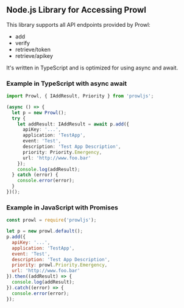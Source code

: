 ## Node.js Library for Accessing Prowl

This library supports all API endpoints provided by Prowl:
  * add
  * verify
  * retrieve/token
  * retrieve/apikey

It's written in TypeScript and is optimized for using async and await.

### Example in TypeScript with async await
```typescript
import Prowl, { IAddResult, Priority } from 'prowljs';

(async () => {
  let p = new Prowl();
  try {
    let addResult: IAddResult = await p.add({
      apiKey: '...',
      application: 'TestApp',
      event: 'Test',
      description: 'Test App Description',
      priority: Priority.Emergency,
      url: 'http://www.foo.bar'
    });
    console.log(addResult);
  } catch (error) {
    console.error(error);
  }
})();
```

### Example in JavaScript with Promises
```javascript
const prowl = require('prowljs');

let p = new prowl.default();
p.add({
  apiKey: '...',
  application: 'TestApp',
  event: 'Test',
  description: 'Test App Description',
  priority: prowl.Priority.Emergency,
  url: 'http://www.foo.bar'
}).then((addResult) => {
  console.log(addResult);
}).catch((error) => {
  console.error(error);
});
```